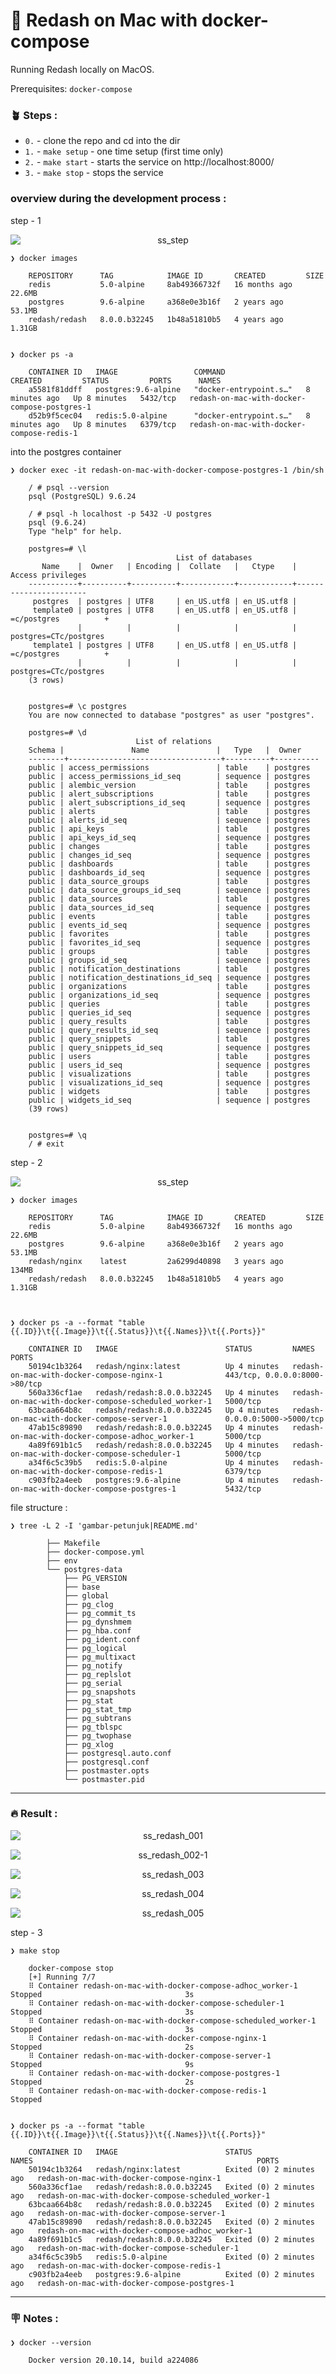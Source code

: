 # &#x1F6A9; Redash on Mac with docker-compose

Running Redash locally on MacOS.

Prerequisites: `docker-compose`

### &#x1FAB4; Steps :

- `0.` -  clone the repo and cd into the dir
- `1.` -  `make setup` - one time setup (first time only)
- `2.` -  `make start` - starts the service on http://localhost:8000/
- `3.` -  `make stop` - stops the service

### overview during the development process :

step - 1
<p align="center">
    <img src="./gambar-petunjuk/ss_step_1.png" alt="ss_step" style="display: block; margin: 0 auto;">
</p>

    ❯ docker images

        REPOSITORY      TAG            IMAGE ID       CREATED         SIZE
        redis           5.0-alpine     8ab49366732f   16 months ago   22.6MB
        postgres        9.6-alpine     a368e0e3b16f   2 years ago     53.1MB
        redash/redash   8.0.0.b32245   1b48a51810b5   4 years ago     1.31GB


    ❯ docker ps -a

        CONTAINER ID   IMAGE                 COMMAND                  CREATED         STATUS         PORTS      NAMES
        a5581f81ddff   postgres:9.6-alpine   "docker-entrypoint.s…"   8 minutes ago   Up 8 minutes   5432/tcp   redash-on-mac-with-docker-compose-postgres-1
        d52b9f5cec04   redis:5.0-alpine      "docker-entrypoint.s…"   8 minutes ago   Up 8 minutes   6379/tcp   redash-on-mac-with-docker-compose-redis-1


into the postgres container

    ❯ docker exec -it redash-on-mac-with-docker-compose-postgres-1 /bin/sh

        / # psql --version
        psql (PostgreSQL) 9.6.24

        / # psql -h localhost -p 5432 -U postgres
        psql (9.6.24)
        Type "help" for help.

        postgres=# \l
                                         List of databases
           Name    |  Owner   | Encoding |  Collate   |   Ctype    |   Access privileges   
        -----------+----------+----------+------------+------------+-----------------------
         postgres  | postgres | UTF8     | en_US.utf8 | en_US.utf8 | 
         template0 | postgres | UTF8     | en_US.utf8 | en_US.utf8 | =c/postgres          +
                   |          |          |            |            | postgres=CTc/postgres
         template1 | postgres | UTF8     | en_US.utf8 | en_US.utf8 | =c/postgres          +
                   |          |          |            |            | postgres=CTc/postgres
        (3 rows)


        postgres=# \c postgres 
        You are now connected to database "postgres" as user "postgres".

        postgres=# \d
                                List of relations
        Schema |               Name               |   Type   |  Owner   
        --------+----------------------------------+----------+----------
        public | access_permissions               | table    | postgres
        public | access_permissions_id_seq        | sequence | postgres
        public | alembic_version                  | table    | postgres
        public | alert_subscriptions              | table    | postgres
        public | alert_subscriptions_id_seq       | sequence | postgres
        public | alerts                           | table    | postgres
        public | alerts_id_seq                    | sequence | postgres
        public | api_keys                         | table    | postgres
        public | api_keys_id_seq                  | sequence | postgres
        public | changes                          | table    | postgres
        public | changes_id_seq                   | sequence | postgres
        public | dashboards                       | table    | postgres
        public | dashboards_id_seq                | sequence | postgres
        public | data_source_groups               | table    | postgres
        public | data_source_groups_id_seq        | sequence | postgres
        public | data_sources                     | table    | postgres
        public | data_sources_id_seq              | sequence | postgres
        public | events                           | table    | postgres
        public | events_id_seq                    | sequence | postgres
        public | favorites                        | table    | postgres
        public | favorites_id_seq                 | sequence | postgres
        public | groups                           | table    | postgres
        public | groups_id_seq                    | sequence | postgres
        public | notification_destinations        | table    | postgres
        public | notification_destinations_id_seq | sequence | postgres
        public | organizations                    | table    | postgres
        public | organizations_id_seq             | sequence | postgres
        public | queries                          | table    | postgres
        public | queries_id_seq                   | sequence | postgres
        public | query_results                    | table    | postgres
        public | query_results_id_seq             | sequence | postgres
        public | query_snippets                   | table    | postgres
        public | query_snippets_id_seq            | sequence | postgres
        public | users                            | table    | postgres
        public | users_id_seq                     | sequence | postgres
        public | visualizations                   | table    | postgres
        public | visualizations_id_seq            | sequence | postgres
        public | widgets                          | table    | postgres
        public | widgets_id_seq                   | sequence | postgres
        (39 rows)


        postgres=# \q
        / # exit

step - 2
<p align="center">
    <img src="./gambar-petunjuk/ss_step_2.png" alt="ss_step" style="display: block; margin: 0 auto;">
</p>

    ❯ docker images

        REPOSITORY      TAG            IMAGE ID       CREATED         SIZE
        redis           5.0-alpine     8ab49366732f   16 months ago   22.6MB
        postgres        9.6-alpine     a368e0e3b16f   2 years ago     53.1MB
        redash/nginx    latest         2a6299d40898   3 years ago     134MB
        redash/redash   8.0.0.b32245   1b48a51810b5   4 years ago     1.31GB



    ❯ docker ps -a --format "table {{.ID}}\t{{.Image}}\t{{.Status}}\t{{.Names}}\t{{.Ports}}"

        CONTAINER ID   IMAGE                        STATUS         NAMES                                                  PORTS
        50194c1b3264   redash/nginx:latest          Up 4 minutes   redash-on-mac-with-docker-compose-nginx-1              443/tcp, 0.0.0.0:8000->80/tcp
        560a336cf1ae   redash/redash:8.0.0.b32245   Up 4 minutes   redash-on-mac-with-docker-compose-scheduled_worker-1   5000/tcp
        63bcaa664b8c   redash/redash:8.0.0.b32245   Up 4 minutes   redash-on-mac-with-docker-compose-server-1             0.0.0.0:5000->5000/tcp
        47ab15c89890   redash/redash:8.0.0.b32245   Up 4 minutes   redash-on-mac-with-docker-compose-adhoc_worker-1       5000/tcp
        4a89f691b1c5   redash/redash:8.0.0.b32245   Up 4 minutes   redash-on-mac-with-docker-compose-scheduler-1          5000/tcp
        a34f6c5c39b5   redis:5.0-alpine             Up 4 minutes   redash-on-mac-with-docker-compose-redis-1              6379/tcp
        c903fb2a4eeb   postgres:9.6-alpine          Up 4 minutes   redash-on-mac-with-docker-compose-postgres-1           5432/tcp


file structure :

    ❯ tree -L 2 -I 'gambar-petunjuk|README.md'

            ├── Makefile
            ├── docker-compose.yml
            ├── env
            └── postgres-data
                ├── PG_VERSION
                ├── base
                ├── global
                ├── pg_clog
                ├── pg_commit_ts
                ├── pg_dynshmem
                ├── pg_hba.conf
                ├── pg_ident.conf
                ├── pg_logical
                ├── pg_multixact
                ├── pg_notify
                ├── pg_replslot
                ├── pg_serial
                ├── pg_snapshots
                ├── pg_stat
                ├── pg_stat_tmp
                ├── pg_subtrans
                ├── pg_tblspc
                ├── pg_twophase
                ├── pg_xlog
                ├── postgresql.auto.conf
                ├── postgresql.conf
                ├── postmaster.opts
                └── postmaster.pid

---

### &#x1F525; Result :

<p align="center">
    <img src="./gambar-petunjuk/ss_redash_001.png" alt="ss_redash_001" style="display: block; margin: 0 auto;">
</p>

<p align="center">
    <img src="./gambar-petunjuk/ss_redash_002-1.png" alt="ss_redash_002-1" style="display: block; margin: 0 auto;">
</p>

<p align="center">
    <img src="./gambar-petunjuk/ss_redash_003.png" alt="ss_redash_003" style="display: block; margin: 0 auto;">
</p>

<p align="center">
    <img src="./gambar-petunjuk/ss_redash_004.png" alt="ss_redash_004" style="display: block; margin: 0 auto;">
</p>

<p align="center">
    <img src="./gambar-petunjuk/ss_redash_005.png" alt="ss_redash_005" style="display: block; margin: 0 auto;">
</p>




step - 3

    ❯ make stop

        docker-compose stop
        [+] Running 7/7
        ⠿ Container redash-on-mac-with-docker-compose-adhoc_worker-1      Stopped                                3s
        ⠿ Container redash-on-mac-with-docker-compose-scheduler-1         Stopped                                3s
        ⠿ Container redash-on-mac-with-docker-compose-scheduled_worker-1  Stopped                                3s
        ⠿ Container redash-on-mac-with-docker-compose-nginx-1             Stopped                                2s
        ⠿ Container redash-on-mac-with-docker-compose-server-1            Stopped                                9s
        ⠿ Container redash-on-mac-with-docker-compose-postgres-1          Stopped                                2s
        ⠿ Container redash-on-mac-with-docker-compose-redis-1             Stopped


    ❯ docker ps -a --format "table {{.ID}}\t{{.Image}}\t{{.Status}}\t{{.Names}}\t{{.Ports}}"

        CONTAINER ID   IMAGE                        STATUS                     NAMES                                                  PORTS
        50194c1b3264   redash/nginx:latest          Exited (0) 2 minutes ago   redash-on-mac-with-docker-compose-nginx-1              
        560a336cf1ae   redash/redash:8.0.0.b32245   Exited (0) 2 minutes ago   redash-on-mac-with-docker-compose-scheduled_worker-1   
        63bcaa664b8c   redash/redash:8.0.0.b32245   Exited (0) 2 minutes ago   redash-on-mac-with-docker-compose-server-1             
        47ab15c89890   redash/redash:8.0.0.b32245   Exited (0) 2 minutes ago   redash-on-mac-with-docker-compose-adhoc_worker-1       
        4a89f691b1c5   redash/redash:8.0.0.b32245   Exited (0) 2 minutes ago   redash-on-mac-with-docker-compose-scheduler-1          
        a34f6c5c39b5   redis:5.0-alpine             Exited (0) 2 minutes ago   redash-on-mac-with-docker-compose-redis-1              
        c903fb2a4eeb   postgres:9.6-alpine          Exited (0) 2 minutes ago   redash-on-mac-with-docker-compose-postgres-1  

---

### &#x1FAA7; Notes : 

    ❯ docker --version

        Docker version 20.10.14, build a224086